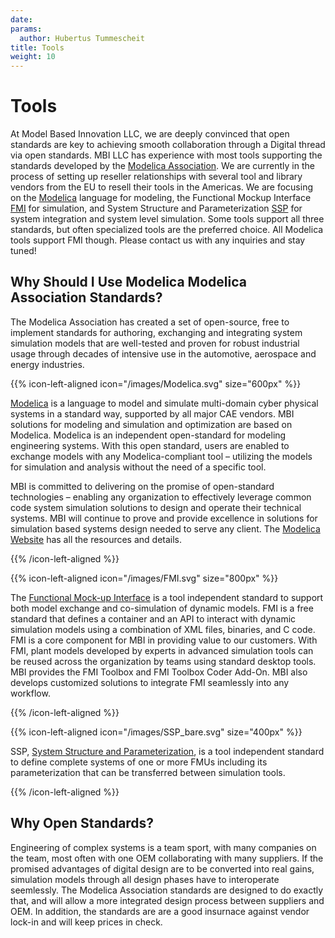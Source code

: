 ```yaml
---
date:
params:
  author: Hubertus Tummescheit
title: Tools
weight: 10
---
```


# Tools 

At Model Based Innovation LLC, we are deeply convinced that open standards are key to achieving smooth collaboration through a Digital thread via open standards. MBI LLC has experience with most tools supporting the standards developed by the [Modelica Association](https://www.modelica.org). We are currently in the process of setting up reseller relationships with several tool and library vendors from the EU to resell their tools in the Americas. We are focusing on the [Modelica](/tools/modelica) language for modeling, the Functional Mockup Interface [FMI](/tools/fmi) for simulation, and System Structure and Parameterization [SSP](https://ssp-standard.org) for system integration and system level simulation. Some tools support all three standards, but often specialized tools are the preferred choice. All Modelica tools support FMI though. Please contact us with any inquiries and stay tuned! 

## Why Should I Use Modelica Modelica Association Standards?

The Modelica Association has created a set of open-source, free to implement standards for authoring, exchanging and integrating system simulation models that are well-tested and proven for robust industrial usage through decades of intensive use in the automotive, aerospace and energy industries. 

{{% icon-left-aligned icon="/images/Modelica.svg" size="600px" %}}

[Modelica](https://modelica.org) is a language to model and simulate multi-domain cyber physical systems in a standard way, supported by all major CAE vendors. MBI solutions for modeling and simulation and optimization are based on Modelica. Modelica is an independent open-standard for modeling engineering systems. With this open standard, users are enabled to exchange models with any Modelica-compliant tool – utilizing the models for simulation and analysis without the need of a specific tool.

MBI is committed to delivering on the promise of open-standard technologies –  enabling any organization to effectively leverage common code system simulation solutions to design and operate their technical systems. MBI will continue to prove and provide excellence in solutions for simulation based systems design needed to serve any client.
 The [Modelica Website](https://modelica.org) has all the resources and details.

{{% /icon-left-aligned %}}

{{% icon-left-aligned icon="/images/FMI.svg" size="800px" %}}

The [Functional Mock-up Interface](https://fmi-standard.org) is a tool independent standard to support both model exchange and co-simulation of dynamic models. FMI is a free standard that defines a container and an API to interact with dynamic simulation models using a combination of XML files, binaries, and C code. FMI is a core component for MBI in providing value to our customers. With FMI, plant models developed by experts in advanced simulation tools can be reused across the organization by teams using standard desktop tools. MBI provides the FMI Toolbox and FMI Toolbox Coder Add-On. MBI also develops customized solutions to integrate FMI seamlessly into any workflow.


{{% /icon-left-aligned %}}

{{% icon-left-aligned icon="/images/SSP_bare.svg" size="400px" %}}

SSP, [System Structure and Parameterization](https://ssp-standard.org), is a tool independent standard to define complete systems of one or more FMUs including its parameterization that can be transferred between simulation tools.


{{%	 /icon-left-aligned %}}


## Why Open Standards?

Engineering of complex systems is a team sport, with many companies on the team, most often with one OEM collaborating with many suppliers. If the promised advantages of digital design are to be converted into real gains, simulation models through all design phases have to interoperate seemlessly. The Modelica Association standards are designed to do exactly that, and will allow a more integrated design process between suppliers and OEM. In addition, the standards are are a good insurnace against vendor lock-in and will keep prices in check. 	 